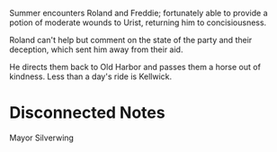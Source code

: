Summer encounters Roland and Freddie; fortunately able to provide a potion of moderate wounds to Urist, returning him to concisiousness.

Roland can't help but comment on the state of the party and their deception, which sent him away from their aid.

He directs them back to Old Harbor and passes them a horse out of kindness.
Less than a day's ride is Kellwick.



# Disconnected Notes
Mayor Silverwing